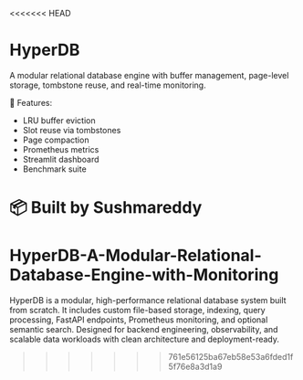 <<<<<<< HEAD
# HyperDB

A modular relational database engine with buffer management, page-level storage, tombstone reuse, and real-time monitoring.

🚀 Features:
- LRU buffer eviction
- Slot reuse via tombstones
- Page compaction
- Prometheus metrics
- Streamlit dashboard
- Benchmark suite

📦 Built by Sushmareddy
=======
# HyperDB-A-Modular-Relational-Database-Engine-with-Monitoring
HyperDB is a modular, high-performance relational database system built from scratch. It includes custom file-based storage, indexing, query processing, FastAPI endpoints, Prometheus monitoring, and optional semantic search. Designed for backend engineering, observability, and scalable data workloads with clean architecture and deployment-ready.
>>>>>>> 761e56125ba67eb58e53a6fded1f5f76e8a3d1a9
